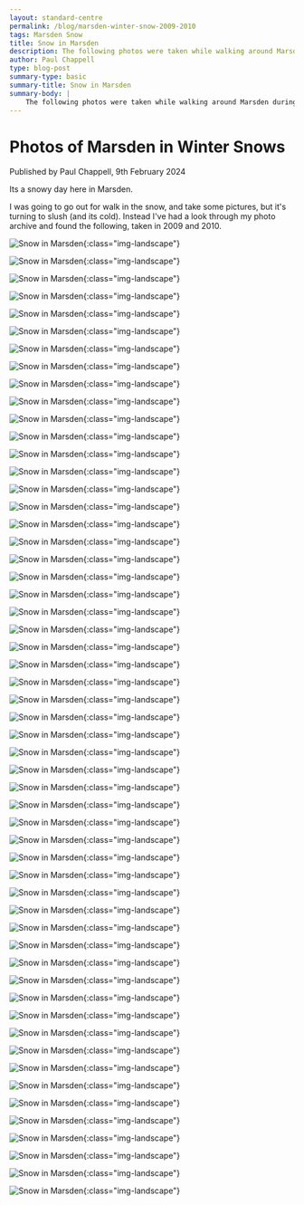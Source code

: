 ```yaml
---
layout: standard-centre
permalink: /blog/marsden-winter-snow-2009-2010
tags: Marsden Snow
title: Snow in Marsden
description: The following photos were taken while walking around Marsden during snowy periods.
author: Paul Chappell
type: blog-post
summary-type: basic
summary-title: Snow in Marsden
summary-body: |
    The following photos were taken while walking around Marsden during snowy periods.
---
```

# Photos of Marsden in Winter Snows

<span class="whoandwhen">Published by Paul Chappell, 9th February 2024</span>

Its a snowy day here in Marsden. 

I was going to go out for walk in the snow, and take some pictures, but it's turning to slush (and its cold). Instead I've had a look through my photo archive and found the following, taken in 2009 and 2010. 

![Snow in Marsden](/content/posts/2024/02/jan-snow/01-002.jpg){:class="img-landscape"}

![Snow in Marsden](/content/posts/2024/02/jan-snow/01-003.jpg){:class="img-landscape"}

![Snow in Marsden](/content/posts/2024/02/jan-snow/01-004.jpg){:class="img-landscape"}

![Snow in Marsden](/content/posts/2024/02/jan-snow/01-005.jpg){:class="img-landscape"}

![Snow in Marsden](/content/posts/2024/02/jan-snow/01-008.jpg){:class="img-landscape"}

![Snow in Marsden](/content/posts/2024/02/jan-snow/01-011.jpg){:class="img-landscape"}

![Snow in Marsden](/content/posts/2024/02/jan-snow/01-014.jpg){:class="img-landscape"}

![Snow in Marsden](/content/posts/2024/02/jan-snow/01-016.jpg){:class="img-landscape"}

![Snow in Marsden](/content/posts/2024/02/jan-snow/01-017.jpg){:class="img-landscape"}

![Snow in Marsden](/content/posts/2024/02/jan-snow/01-018.jpg){:class="img-landscape"}

![Snow in Marsden](/content/posts/2024/02/jan-snow/01-019.jpg){:class="img-landscape"}

![Snow in Marsden](/content/posts/2024/02/jan-snow/01-021.jpg){:class="img-landscape"}

![Snow in Marsden](/content/posts/2024/02/jan-snow/01-023.jpg){:class="img-landscape"}

![Snow in Marsden](/content/posts/2024/02/jan-snow/01-024.jpg){:class="img-landscape"}

![Snow in Marsden](/content/posts/2024/02/jan-snow/02-001.jpg){:class="img-landscape"}

![Snow in Marsden](/content/posts/2024/02/jan-snow/02-002.jpg){:class="img-landscape"}

![Snow in Marsden](/content/posts/2024/02/jan-snow/02-005.jpg){:class="img-landscape"}

![Snow in Marsden](/content/posts/2024/02/jan-snow/02-009.jpg){:class="img-landscape"}

![Snow in Marsden](/content/posts/2024/02/jan-snow/02-010.jpg){:class="img-landscape"}

![Snow in Marsden](/content/posts/2024/02/jan-snow/02-011.jpg){:class="img-landscape"}

![Snow in Marsden](/content/posts/2024/02/jan-snow/03-007.jpg){:class="img-landscape"}

![Snow in Marsden](/content/posts/2024/02/jan-snow/04-001.jpg){:class="img-landscape"}

![Snow in Marsden](/content/posts/2024/02/jan-snow/04-002.jpg){:class="img-landscape"}

![Snow in Marsden](/content/posts/2024/02/jan-snow/04-005.jpg){:class="img-landscape"}

![Snow in Marsden](/content/posts/2024/02/jan-snow/04-006.jpg){:class="img-landscape"}

![Snow in Marsden](/content/posts/2024/02/jan-snow/04-007.jpg){:class="img-landscape"}

![Snow in Marsden](/content/posts/2024/02/jan-snow/04-012.jpg){:class="img-landscape"}

![Snow in Marsden](/content/posts/2024/02/jan-snow/05-017.jpg){:class="img-landscape"}

![Snow in Marsden](/content/posts/2024/02/jan-snow/05-019.jpg){:class="img-landscape"}

![Snow in Marsden](/content/posts/2024/02/jan-snow/05-020.jpg){:class="img-landscape"}

![Snow in Marsden](/content/posts/2024/02/jan-snow/05-022.jpg){:class="img-landscape"}

![Snow in Marsden](/content/posts/2024/02/jan-snow/05-023.jpg){:class="img-landscape"}

![Snow in Marsden](/content/posts/2024/02/jan-snow/05-025.jpg){:class="img-landscape"}

![Snow in Marsden](/content/posts/2024/02/jan-snow/05-035.jpg){:class="img-landscape"}

![Snow in Marsden](/content/posts/2024/02/jan-snow/05-037.jpg){:class="img-landscape"}

![Snow in Marsden](/content/posts/2024/02/jan-snow/05-038.jpg){:class="img-landscape"}

![Snow in Marsden](/content/posts/2024/02/jan-snow/05-039.jpg){:class="img-landscape"}

![Snow in Marsden](/content/posts/2024/02/jan-snow/05-040.jpg){:class="img-landscape"}

![Snow in Marsden](/content/posts/2024/02/jan-snow/05-044.jpg){:class="img-landscape"}

![Snow in Marsden](/content/posts/2024/02/jan-snow/05-046.jpg){:class="img-landscape"}

![Snow in Marsden](/content/posts/2024/02/jan-snow/05-047.jpg){:class="img-landscape"}

![Snow in Marsden](/content/posts/2024/02/jan-snow/05-055.jpg){:class="img-landscape"}

![Snow in Marsden](/content/posts/2024/02/jan-snow/05-060.jpg){:class="img-landscape"}

![Snow in Marsden](/content/posts/2024/02/jan-snow/05-063.jpg){:class="img-landscape"}

![Snow in Marsden](/content/posts/2024/02/jan-snow/05-070.jpg){:class="img-landscape"}

![Snow in Marsden](/content/posts/2024/02/jan-snow/05-071.jpg){:class="img-landscape"}

![Snow in Marsden](/content/posts/2024/02/jan-snow/05-076.jpg){:class="img-landscape"}

![Snow in Marsden](/content/posts/2024/02/jan-snow/05-079.jpg){:class="img-landscape"}

![Snow in Marsden](/content/posts/2024/02/jan-snow/05-080.jpg){:class="img-landscape"}

![Snow in Marsden](/content/posts/2024/02/jan-snow/05-082.jpg){:class="img-landscape"}

![Snow in Marsden](/content/posts/2024/02/jan-snow/05-084.jpg){:class="img-landscape"}

![Snow in Marsden](/content/posts/2024/02/jan-snow/05-085.jpg){:class="img-landscape"}

![Snow in Marsden](/content/posts/2024/02/jan-snow/05-087.jpg){:class="img-landscape"}

![Snow in Marsden](/content/posts/2024/02/jan-snow/05-098.jpg){:class="img-landscape"}

![Snow in Marsden](/content/posts/2024/02/jan-snow/05-099.jpg){:class="img-landscape"}



